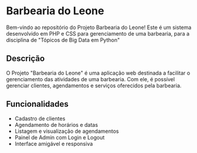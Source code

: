 # Barbearia do Leone

Bem-vindo ao repositório do Projeto Barbearia do Leone! Este é um sistema desenvolvido em PHP e CSS para gerenciamento de uma barbearia, para a disciplina de "Tópicos de Big Data em Python"

## Descrição

O Projeto "Barbearia do Leone" é uma aplicação web destinada a facilitar o gerenciamento das atividades de uma barbearia. Com ele, é possível gerenciar clientes, agendamentos e serviços oferecidos pela barbearia.

## Funcionalidades

- Cadastro de clientes
- Agendamento de horários e datas
- Listagem e visualização de agendamentos
- Painel de Admin com Login e Logout
- Interface amigável e responsiva
